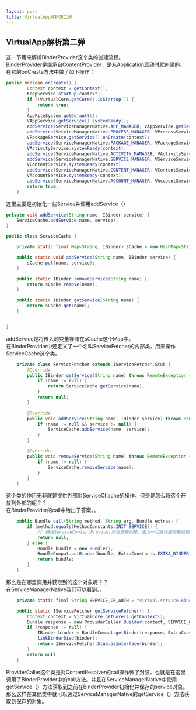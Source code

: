```yaml
---
layout: post
title: VirtualApp解析第二弹
---
```


## VirtualApp解析第二弹

这一节用来解析BinderProvider这个类的创建流程。  
BinderProvider是继承自ContentProvider，是从Application启动时就创建的。  
在它的onCreate方法中做了如下操作：  
```java
public boolean onCreate() {
        Context context = getContext();
        KeepService.startup(context);
        if (!VirtualCore.getCore().isStartup()) {
            return true;
        }
        AppFileSystem.getDefault();
        VAppService.getService().systemReady();
        addService(ServiceManagerNative.APP_MANAGER, VAppService.getService());
        addService(ServiceManagerNative.PROCESS_MANAGER, VProcessService.getService());
        VPackageService.getService().onCreate(context);
        addService(ServiceManagerNative.PACKAGE_MANAGER, VPackageService.getService());
        VActivityService.systemReady(context);
        addService(ServiceManagerNative.ACTIVITY_MANAGER, VActivityService.getService());
        addService(ServiceManagerNative.SERVICE_MANAGER, VServiceService.getService());
        VContentService.systemReady(context);
        addService(ServiceManagerNative.CONTENT_MANAGER, VContentService.getService());
        VAccountService.systemReady(context);
        addService(ServiceManagerNative.ACCOUNT_MANAGER, VAccountService.getSingleton());
        return true;
    }
```


这里主要是初始化一些Service并调用addService（） 


```java  
private void addService(String name, IBinder service) {
	ServiceCache.addService(name, service);
}

```

```java
public class ServiceCache {

    private static final Map<String, IBinder> sCache = new HashMap<String, IBinder>(5);

    public static void addService(String name, IBinder service) {
        sCache.put(name, service);
    }

    public static IBinder removeService(String name) {
        return sCache.remove(name);
    }

    public static IBinder getService(String name) {
        return sCache.get(name);
    }


}
```


addService是将传入的变量存储在sCache这个Map中。  
在BinderProvider中还定义了一个名叫ServiceFetcher的内部类。用来操作ServiceCache这个类。  


```java
    private class ServiceFetcher extends IServiceFetcher.Stub {
        @Override
        public IBinder getService(String name) throws RemoteException {
            if (name != null) {
                return ServiceCache.getService(name);
            }
            return null;
        }

        @Override
        public void addService(String name, IBinder service) throws RemoteException {
            if (name != null && service != null) {
                ServiceCache.addService(name, service);
            }
        }

        @Override
        public void removeService(String name) throws RemoteException {
            if (name != null) {
                ServiceCache.removeService(name);
            }
        }
    }
```


这个类的作用无非就是提供外部对ServiceChache的操作。但是是怎么将这个开放到外部的呢？？  
在BinderProvider的call中给出了答案。。  


```java
    public Bundle call(String method, String arg, Bundle extras) {
        if (method.equals(MethodConstants.INIT_SERVICE)) {
            // 确保ServiceContentProvider所在进程创建，因为一切插件服务都依赖这个桥梁。
            return null;
        } else {
            Bundle bundle = new Bundle();
            BundleCompat.putBinder(bundle, ExtraConstants.EXTRA_BINDER, mServiceFetcher);
            return bundle;
        }
    }
```


那么是在哪里调用并获取到的这个对象呢？？  
在ServiceManagerNative我们可以看到。。  


```java
	private static final String SERVICE_CP_AUTH = "virtual.service.BinderProvider";

	public static IServiceFetcher getServiceFetcher() {
		Context context = VirtualCore.getCore().getContext();
		Bundle response = new ProviderCaller.Builder(context, SERVICE_CP_AUTH).methodName("@").call();
		if (response != null) {
			IBinder binder = BundleCompat.getBinder(response, ExtraConstants.EXTRA_BINDER);
			linkBinderDied(binder);
			return IServiceFetcher.Stub.asInterface(binder);
		}
		return null;
	}
```


ProviderCaller这个类是对ContentResolver的call操作做了封装。也就是在这里调用了BinderProvider中的call方法。并且在ServiceManagerNative中使用getService（）方法获取到之前在BinderProvider初始化并保存的service对象。  
那么这样在其他类中就可以通过ServiceManagerNative的getService（）方法获取到保存的对象。
